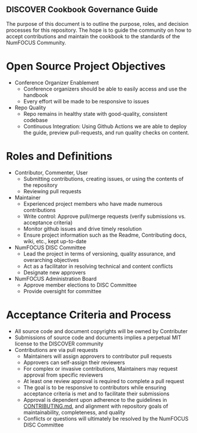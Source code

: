 ## DISCOVER Cookbook Governance Guide

The purpose of this document is to outline the purpose, roles, and decision processes for this repository. The hope is to guide the community on how to accept contributions and maintain the cookbook to the standards of the NumFOCUS Community. 

# **Open Source Project Objectives**

* Conference Organizer Enablement
  - Conference organizers should be able to easily access and use the handbook
  - Every effort will be made to be responsive to issues
* Repo Quality
  - Repo remains in healthy state with good-quality, consistent codebase
  - Continuous Integration: Using Github Actions we are able to deploy the guide, preview pull-requests, and run quality checks on content.

# **Roles and Definitions**
* Contributor, Commenter, User
  - Submitting contributions, creating issues, or using the contents of the repository
  - Reviewing pull requests
* Maintainer
  - Experienced project members who have made numerous contributions
  - Write control: Approve pull/merge requests (verify submissions vs. acceptance criteria)
  - Monitor github issues and drive timely resolution
  - Ensure project information such as the Readme, Contributing docs, wiki, etc., kept up-to-date
* NumFOCUS DISC Committee
  - Lead the project in terms of versioning, quality assurance, and overarching objectives
  - Act as a facilitator in resolving technical and content conflicts
  - Designate new approvers
* NumFOCUS Administration Board
  - Approve member elections to DISC Committee
  - Provide oversight for committee
# **Acceptance Criteria and Process**
  - All source code and document copyrights will be owned by Contributer
  - Submissions of source code and documents implies a perpetual MIT license to the DISCOVER community
  - Contributions are via pull requests
    - Maintainers will assign approvers to contributor pull requests
    - Approvers can self-assign their reviewers
    - For complex or invasive contributions, Maintainers may request approval from specific reviewers
    - At least one review approval is required to complete a pull request
    - The goal is to be responsive to contributors while ensuring acceptance criteria is met and to facilitate their submissions
    - Approval is dependent upon adherence to the guidelines in [CONTRIBUTING.md](CONTRIBUTING.md), and alignment with
repository goals of maintainability, completeness, and quality
    - Conflicts or questions will ultimately be resolved by the NumFOCUS DISC Committee

